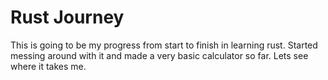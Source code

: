 # Rust Journey

This is going to be my progress from start to finish in learning rust. Started messing around with it and made a very basic calculator so far. Lets see where it takes me.
